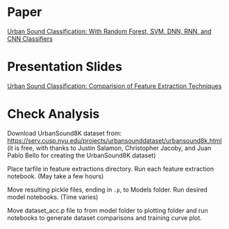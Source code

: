# Paper

[Urban Sound Classification: With Random Forest, SVM, DNN, RNN, and CNN Classifiers](https://github.com/LibrumInsinuare/Urban-Sound-Classification/blob/master/Urban_Sound_Classification_Paper.pdf)

# Presentation Slides

[Urban Sound Classification: Comparision of Feature Extraction Techniques](https://github.com/LibrumInsinuare/Urban-Sound-Classification/blob/master/Presentation_Slides.pptx)

# Check Analysis  
Download UrbanSound8K dataset from:
https://serv.cusp.nyu.edu/projects/urbansounddataset/urbansound8k.html  
(it is free, with thanks to Justin Salamon, Christopher Jacoby, and Juan Pablo
Bello for creating the UrbanSound8K dataset)

Place tarfile in feature extractions directory. 
Run each feature extraction notebook. (May take a few hours) 

Move resulting pickle files, ending in `.p`, to Models folder.
Run desired model notebooks. (Time varies)

Move dataset_acc.p file to from model folder to plotting folder and run notebooks to generate dataset comparisons and training curve plot.


